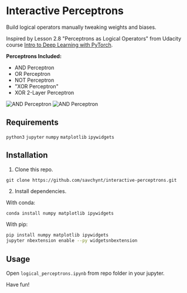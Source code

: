 # Interactive Perceptrons

Build logical operators manually tweaking weights and biases.

Inspired by Lesson 2.8 "Perceptrons as Logical Operators" from Udacity course [Intro to Deep Learning with PyTorch](https://www.udacity.com/course/deep-learning-pytorch--ud188).

**Perceptrons Included:**
* AND Perceptron
* OR  Perceptron
* NOT Perceptron
* "XOR Perceptron"
* XOR 2-Layer Perceptron

![AND Perceptron](images/and.gif)
![AND Perceptron](images/xor.gif)

## Requirements
`python3` `jupyter` `numpy` `matplotlib` `ipywidgets`

## Installation

1. Clone this repo.
```
git clone https://github.com/savchynt/interactive-perceptrons.git
```
2. Install dependencies.

With conda:
```bash
conda install numpy matplotlib ipywidgets
```
With pip:
```bash
pip install numpy matplotlib ipywidgets
jupyter nbextension enable --py widgetsnbextension
```

## Usage

Open `logical_perceptrons.ipynb` from repo folder in your jupyter.

Have fun!
